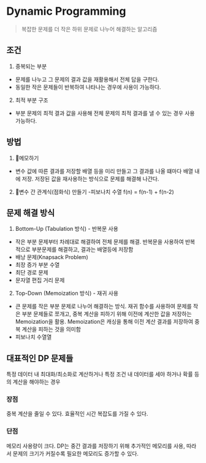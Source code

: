 # Dynamic Programming

> 복잡한 문제를 더 작은 하위 문제로 나누어 해결하는 알고리즘 

## 조건

1. 중복되는 부분 

- 문제를 나누고 그 문제의 결과 값을 재활용해서 전체 답을 구한다.
- 동일한 작은 문제들이 반복하여 나타나는 경우에 사용이 가능하다.

2. 최적 부분 구조

- 부분 문제의 최적 결과 값을 사용해 전체 문제의 최적 결과를 낼 수 있는 경우 사용 가능하다.

## 방법

1. 📝메모하기

- 변수 값에 따른 결과를 저장할 배열 등을 미리 만들고 그 결과를 나올 떄마다 배열 내에 저장. 저장된 값을 재사용하는 방식으로 문제를 해결해 나간다.

2. 🧮변수 간 관계식(점화식) 만들기 -피보나치 수열 f(n) = f(n-1) + f(n-2)

## 문제 해결 방식

1. Bottom-Up (Tabulation 방식) - 반복문 사용

- 작은 부분 문제부터 차례대로 해결하여 전체 문제를 해결. 반복문을 사용하여 반복적으로 부분문제를 해결하고, 결과는 배열등에 저장함
- 배낭 문제(Knapsack Problem)
- 최장 증가 부분 수열
- 최단 경로 문제
- 문자열 편집 거리 문제

2. Top-Down (Memoization 방식) - 재귀 사용

- 큰 문제를 작은 부분 문제로 나누어 해결하는 방식. 재귀 함수를 사용하여 문제를 작은 부분 문제들로 쪼개고, 중복 계산을 피하기 위해 이전에 계산한 값을 저장하는 Memoization을 활용. Memoization은 캐싱을 통해 이전 계산 결과를 저장하여 중복 계산을 피하는 것을 의미함
- 피보나치 수열열

## 대표적인 DP 문제들

특정 데이터 내 최대화/최소화로 계산하거나
특정 조건 내 데이터를 세야 하거나
확률 등의 계산을 해야하는 경우

### 장점

중복 계산을 줄일 수 있다.
효율적인 시간 복잡도를 가질 수 있다.

### 단점

메모리 사용량이 크다. DP는 중간 결과를 저장하기 위해 추가적인 메모리를 사용, 따라서 문제의 크기가 커질수록 필요한 메모리도 증가할 수 있다.
